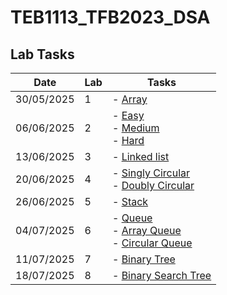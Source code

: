 # TEB1113_TFB2023_DSA

## Lab Tasks

| Date       | Lab | Tasks                         |
|------------|-----|-------------------------------|
| 30/05/2025 | 1   | - [Array](./L1)  |
| 06/06/2025 | 2   | - [Easy](./L2/24003469_Rieqhmal_L2_Easy.cpp) <br> - [Medium](./L2/24003469_Rieqhmal_L2_Medium.cpp) <br> - [Hard](./L2/24003469_Rieqhmal_L2_Hard.cpp) |
| 13/06/2025 | 3   | - [Linked list](./L3)
| 20/06/2025 | 4   | - [Singly Circular](./L4/24003469_Rieqhmal_L4_Singly_Circular.cpp) <br> - [Doubly Circular](./L4/24003469_Rieqhmal_L4_Doubly_Circular.cpp)|
| 26/06/2025 | 5   | - [Stack](./L5/24003469_Rieqhmal_L5_Stack.cpp)|
| 04/07/2025 | 6   | - [Queue](./L6/24003469_Rieqhmal_L6_Queue.cpp) <br> - [Array Queue](./L6/24003469_Rieqhmal_L6_ArrayQueue.cpp) <br> - [Circular Queue](./L6/24003469_Rieqhmal_L6_CircularQueue.cpp) |
| 11/07/2025 | 7   | - [Binary Tree](./L7/24003469_Rieqhmal_L7_BinaryTree.cpp)
| 18/07/2025 | 8   | - [Binary Search Tree](./L8/24003469_Rieqhmal_L8_BinarySearchTree.cpp)

